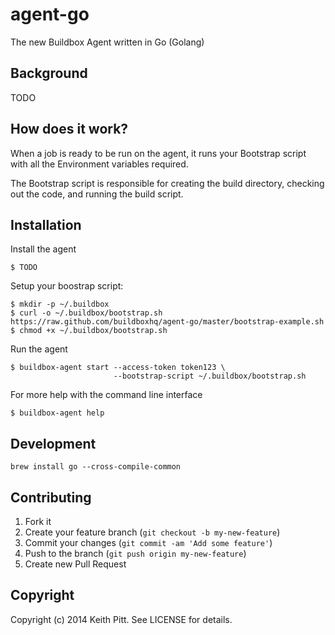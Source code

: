 # agent-go

The new Buildbox Agent written in Go (Golang)

## Background

TODO

## How does it work?

When a job is ready to be run on the agent, it runs your Bootstrap script with all the Environment variables required.

The Bootstrap script is responsible for creating the build directory, checking out the code, and running the build script.

## Installation

Install the agent

    $ TODO

Setup your boostrap script:

    $ mkdir -p ~/.buildbox
    $ curl -o ~/.buildbox/bootstrap.sh https://raw.github.com/buildboxhq/agent-go/master/bootstrap-example.sh
    $ chmod +x ~/.buildbox/bootstrap.sh

Run the agent

    $ buildbox-agent start --access-token token123 \
                           --bootstrap-script ~/.buildbox/bootstrap.sh

For more help with the command line interface

    $ buildbox-agent help

## Development

`brew install go --cross-compile-common`

## Contributing

1. Fork it
2. Create your feature branch (`git checkout -b my-new-feature`)
3. Commit your changes (`git commit -am 'Add some feature'`)
4. Push to the branch (`git push origin my-new-feature`)
5. Create new Pull Request

## Copyright

Copyright (c) 2014 Keith Pitt. See LICENSE for details.
